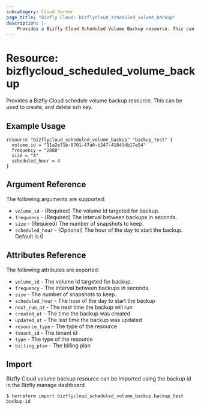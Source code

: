 ```yaml
---
subcategory: Cloud Server
page_title: "Bizfly Cloud: bizflycloud_scheduled_volume_backup"
description: |-
    Provides a Bizfly Cloud Scheduled Volume Backup resource. This can be used to create and delete, update scheduled volume backup
---
```


# Resource: bizflycloud_scheduled_volume_backup

Provides a Bizfly Cloud schedule volume backup resource. This can be used to create,
and delete ssh key.

## Example Usage

```hcl
resource "bizflycloud_scheduled_volume_backup" "backup_test" {
  volume_id = "11a2e71b-8701-47a0-b247-41843db17e54"
  frequency = "2880"
  size = "4"
  scheduled_hour = 4
}
```

## Argument Reference

The following arguments are supported:

-   `volume_id` - (Required) The volume Id targeted for backup.
-   `frequency` - (Required) The interval between backups in seconds.
-   `size` - (Required) The number of snapshots to keep.
-   `scheduled_hour` - (Optional) The hour of the day to start the backup. Default is 0

## Attributes Reference

The following attributes are exported:

-   `volume_id` - The volume Id targeted for backup.
-   `frequency` - The interval between backups in seconds.
-   `size` - The number of snapshots to keep.
-   `scheduled_hour` - The hour of the day to start the backup
-   `next_run_at` - The next time the backup will run
-   `created_at` - The time the backup was created
-   `updated_at` - The last time the backup was updated
-   `resource_type` - The type of the resource
-   `tenant_id` - The tenant id
-   `type` - The type of the resource
-   `billing_plan` - The billing plan

## Import

Bizfly Cloud volume backup resource can be imported using the backup id in the Bizfly manage dashboard

```
$ terraform import bizflycloud_scheduled_volume_backup.backup_test backup-id
```
